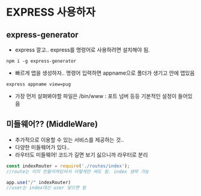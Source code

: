 # EXPRESS 사용하자 

## express-generator
- express 깔고.. express를 명령어로 사용하려면 설치해야 됨. 

```shell
npm i -g express-generator 
```

- 빠르게 앱을 생성하자.. 명령어 입력하면 appname으로 폴더가 생기고 안에 앱있음 

```shell
express appname view=pug 
```

- 가장 먼저 살펴봐야할 파일은 /bin/www : 포트 넘버 등등 기본적인 설정이 들어있음 

## 미들웨어?? (MiddleWare)
- 추가적으로 이용할 수 있는 서비스를 제공하는 것..  
- 다양한 미들웨어가 있다.. 
- 라우터도 미들웨어! 코드가 길면 보기 싫으니까 라우터로 분리 

```javascript 
const indexRouter = require('./routes/index'); 
//route는 이미 만들어져있어서 이렇게만 써도 됨. index 생략 가능 

app.use("/" indexRouter)
//user는 index대신 user 넣으면 됨 
```